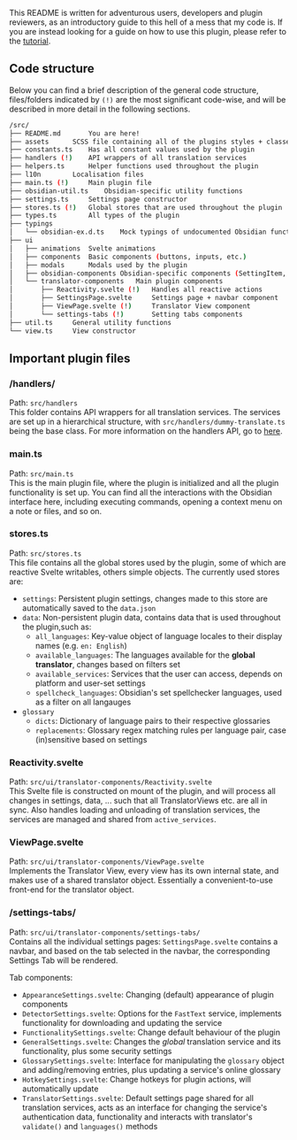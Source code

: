 This README is written for adventurous users, developers and plugin reviewers, as an 
introductory guide to this hell of a mess that my code is. If you are instead looking for a
guide on how to use this plugin, please refer to the [tutorial](https://github.com/Fevol/obsidian-translate/blob/master/docs/TUTORIAL.md).

## Code structure
Below you can find a brief description of the general code structure, files/folders indicated by
`(!)` are the most significant code-wise, and will be described in more detail in the following sections.
```bash
/src/
├── README.md		You are here!
├── assets		SCSS file containing all of the plugins styles + classes
├── constants.ts	Has all constant values used by the plugin
├── handlers (!)	API wrappers of all translation services
├── helpers.ts		Helper functions used throughout the plugin
├── l10n		Localisation files
├── main.ts (!)		Main plugin file	
├── obsidian-util.ts	Obsidian-specific utility functions 
├── settings.ts		Settings page constructor
├── stores.ts (!)	Global stores that are used throughout the plugin
├── types.ts		All types of the plugin
├── typings		
│   └── obsidian-ex.d.ts 	Mock typings of undocumented Obsidian functions
├── ui
│   ├── animations	Svelte animations
│   ├── components	Basic components (buttons, inputs, etc.)
│   ├── modals		Modals used by the plugin
│   ├── obsidian-components	Obsidian-specific components (SettingItem, ...)
│   └── translator-components 	Main plugin components
│       ├── Reactivity.svelte (!)	Handles all reactive actions	
│       ├── SettingsPage.svelte		Settings page + navbar component
│       ├── ViewPage.svelte (!)		Translator View component
│       └── settings-tabs (!)	 	Setting tabs components	
├── util.ts		General utility functions
└── view.ts		View constructor
```

## Important plugin files

### /handlers/
Path: `src/handlers`<br>
This folder contains API wrappers for all translation services. The services are set up in a hierarchical structure,
with `src/handlers/dummy-translate.ts` being the base class. For more information on the handlers API, go to [here](https://github.com/Fevol/obsidian-translate/tree/master/src/handlers/README.md).

### main.ts
Path: `src/main.ts`<br>
This is the main plugin file, where the plugin is initialized and all the plugin functionality is set up.
You can find all the interactions with the Obsidian interface here, including executing commands, opening a
context menu on a note or files, and so on.

### stores.ts
Path: `src/stores.ts`<br>
This file contains all the global stores used by the plugin, some of which are reactive Svelte writables,
others simple objects. The currently used stores are:
- `settings`: Persistent plugin settings, changes made to this store are automatically saved to the `data.json`
- `data`: Non-persistent plugin data, contains data that is used throughout the plugin,such as:
  - `all_languages`: Key-value object of language locales to their display names (e.g. `en: English`)
  - `available_languages`: The languages available for the **global translator**, changes based on filters set
  - `available_services`: Services that the user can access, depends on platform and user-set settings
  - `spellcheck_languages`: Obsidian's set spellchecker languages, used as a filter on all langauges
- `glossary`
  - `dicts`: Dictionary of language pairs to their respective glossaries
  - `replacements`: Glossary regex matching rules per language pair, case (in)sensitive based on settings

### Reactivity.svelte
Path: `src/ui/translator-components/Reactivity.svelte`<br>
This Svelte file is constructed on mount of the plugin, and will process all changes in settings, data, ...
such that all TranslatorViews etc. are all in sync. Also handles loading and unloading of translation services, the services
are managed and shared from `active_services`.

### ViewPage.svelte
Path: `src/ui/translator-components/ViewPage.svelte`<br>
Implements the Translator View, every view has its own internal state, and makes use of a shared translator
object. Essentially a convenient-to-use front-end for the translator object.

### /settings-tabs/
Path: `src/ui/translator-components/settings-tabs/`<br>
Contains all the individual settings pages: `SettingsPage.svelte` contains a navbar, and
based on the tab selected in the navbar, the corresponding Settings Tab will be rendered.

Tab components:
- `AppearanceSettings.svelte`: Changing (default) appearance of plugin components
- `DetectorSettings.svelte`: Options for the `FastText` service, implements functionality for downloading and updating the service
- `FunctionalitySettings.svelte`: Change default behaviour of the plugin
- `GeneralSettings.svelte`: Changes the _global_ translation service and its functionality, plus some security settings
- `GlossarySettings.svelte`: Interface for manipulating the `glossary` object and adding/removing entries, plus updating a service's online glossary
- `HotkeySettings.svelte`: Change hotkeys for plugin actions, will automatically update 
- `TranslatorSettings.svelte`: Default settings page shared for all translation services, acts as an interface for changing the
   service's authentication data, functionality and interacts with translator's `validate()` and `languages()` methods


